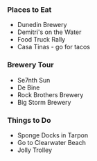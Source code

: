 
### Places to Eat
 - Dunedin Brewery
 - Demitri's on the Water
 - Food Truck Rally
 - Casa Tinas - go for tacos

### Brewery Tour
 - Se7nth Sun
 - De Bine
 - Rock Brothers Brewery
 - Big Storm Brewery

### Things to Do
 - Sponge Docks in Tarpon
 - Go to Clearwater Beach
 - Jolly Trolley
